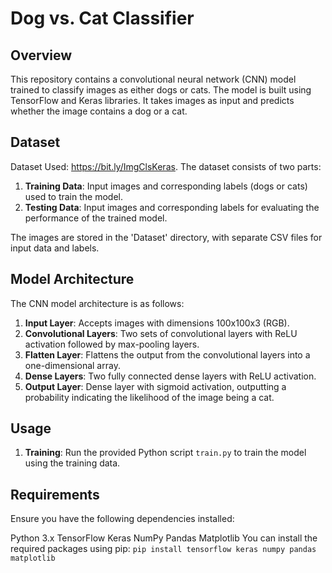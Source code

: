 # Dog vs. Cat Classifier

## Overview

This repository contains a convolutional neural network (CNN) model trained to classify images as either dogs or cats. The model is built using TensorFlow and Keras libraries. It takes images as input and predicts whether the image contains a dog or a cat.

## Dataset
Dataset Used: https://bit.ly/ImgClsKeras.
The dataset consists of two parts:

1. **Training Data**: Input images and corresponding labels (dogs or cats) used to train the model.
2. **Testing Data**: Input images and corresponding labels for evaluating the performance of the trained model.

The images are stored in the 'Dataset' directory, with separate CSV files for input data and labels.

## Model Architecture

The CNN model architecture is as follows:

1. **Input Layer**: Accepts images with dimensions 100x100x3 (RGB).
2. **Convolutional Layers**: Two sets of convolutional layers with ReLU activation followed by max-pooling layers.
3. **Flatten Layer**: Flattens the output from the convolutional layers into a one-dimensional array.
4. **Dense Layers**: Two fully connected dense layers with ReLU activation.
5. **Output Layer**: Dense layer with sigmoid activation, outputting a probability indicating the likelihood of the image being a cat.

## Usage

1. **Training**: Run the provided Python script `train.py` to train the model using the training data.

## Requirements
Ensure you have the following dependencies installed:

Python 3.x
TensorFlow
Keras
NumPy
Pandas
Matplotlib
You can install the required packages using pip:
``` pip install tensorflow keras numpy pandas matplotlib ```
